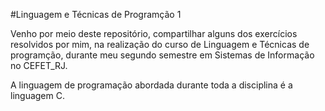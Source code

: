 #Linguagem e Técnicas de Programção 1 

Venho por meio deste repositório, compartilhar alguns dos exercícios resolvidos por mim, na realização do curso de Linguagem e Técnicas de programção, durante meu segundo semestre em Sistemas de Informação no CEFET_RJ.

A linguagem de programação abordada durante toda a disciplina é a linguagem C.
